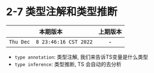 # 2-7 类型注解和类型推断

|本期版本|上期版本
|:---:|:---:
`Thu Dec  8 23:46:16 CST 2022` | -


* `type annotation`: 类型注解, 我们来告诉TS变量是什么类型
* `type inference`: 类型推断, TS 会自动的去分析